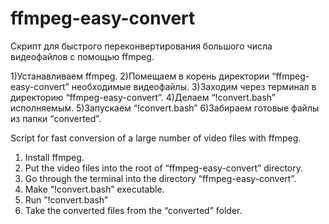 # ffmpeg-easy-convert
Скрипт для быстрого переконвертирования большого числа видеофайлов с помощью ffmpeg. 

1)Устанавливаем ffmpeg.
2)Помещаем в корень директории “ffmpeg-easy-convert” необходимые видеофайлы.
3)Заходим через терминал в директорию “ffmpeg-easy-convert”.
4)Делаем “!convert.bash” исполняемым.
5)Запускаем “!convert.bash”
6)Забираем готовые файлы из папки “converted”.

Script for fast conversion of a large number of video files with ffmpeg.

1) Install ffmpeg.
2) Put the video files into the root of “ffmpeg-easy-convert” directory.
3) Go through the terminal into the directory “ffmpeg-easy-convert”.
4) Make “!convert.bash” executable.
5) Run ”!convert.bash”
6) Take the converted files from the “converted” folder.

